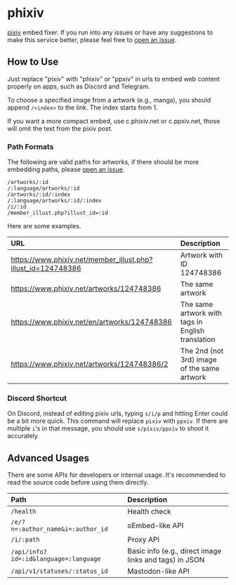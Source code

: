# phixiv

[pixiv](https://www.pixiv.net/) embed fixer. If you run into any issues or have any suggestions to make this service better, please feel free to [open an issue](https://github.com/thelaao/phixiv/issues/new).

## How to Use

Just replace "pixiv" with "phixiv" or "ppxiv" in urls to embed web content properly on apps, such as Discord and Telegram.

To choose a specified image from a artwork (e.g., manga), you should append `/<index>` to the link. The index starts from 1.

If you want a more compact embed, use c.phixiv.net or c.ppxiv.net, those will omit the text from the pixiv post.

### Path Formats

The following are valid paths for artworks, if there should be more embedding paths, please [open an issue](https://github.com/thelaao/phixiv/issues/new).

```text
/artworks/:id
/:language/artworks/:id
/artworks/:id/:index
/:language/artworks/:id/:index
/i/:id
/member_illust.php?illust_id=:id
```

Here are some examples.

| URL | Description |
|:- |:- |
| https://www.phixiv.net/member_illust.php?illust_id=124748386 | Artwork with ID 124748386 |
| https://www.phixiv.net/artworks/124748386 | The same artwork |
| https://www.phixiv.net/en/artworks/124748386 | The same artwork with tags in English translation |
| https://www.phixiv.net/artworks/124748386/2 | The 2nd (not 3rd) image of the same artwork |

### Discord Shortcut

On Discord, instead of editing pixiv urls, typing `s/i/p` and hitting Enter could be a bit more quick. This command will replace `pixiv` with `ppxiv`. If there are multiple `i`'s in that message, you should use `s/pixiv/ppxiv` to shoot it accurately.

## Advanced Usages

There are some APIs for developers or internal usage. It's recommended to read the source code before using them directly.

| Path | Description |
|:- |:- |
| `/health` | Health check |
| `/e/?n=:author_name&i=:author_id` | oEmbed-like API |
| `/i/:path` | Proxy API |
| `/api/info?id=:id&language=:language` | Basic info (e.g., direct image links and tags) in JSON |
| `/api/v1/statuses/:status_id` | Mastodon-like API |
